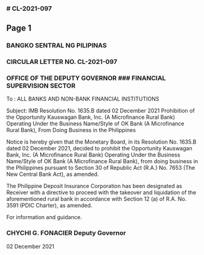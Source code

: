 ### # CL-2021-097

## Page 1

### BANGKO SENTRAL NG PILIPINAS

### CIRCULAR LETTER NO. CL-2021-097

### OFFICE OF THE DEPUTY GOVERNOR ### FINANCIAL SUPERVISION SECTOR

To : ALL BANKS AND NON-BANK FINANCIAL INSTITUTIONS

Subject: IMB Resolution No. 1635.B dated 02 December 2021 Prohibition of the Opportunity Kauswagan Bank, Inc. (A Microfinance Rural Bank) Operating Under the Business Name/Style of OK Bank (A Microfinance Rural Bank), From Doing Business in the Philippines

Notice is hereby given that the Monetary Board, in its Resolution No. 1635.B dated 02 December 2021, decided to prohibit the Opportunity Kauswagan Bank, Inc. (A Microfinance Rural Bank) Operating Under the Business Name/Style of OK Bank (A Microfinance Rural Bank), from doing business in the Philippines pursuant to Section 30 of Republic Act (R.A.) No. 7653 (The New Central Bank Act), as amended.

The Philippine Deposit Insurance Corporation has been designated as Receiver with a directive to proceed with the takeover and liquidation of the aforementioned rural bank in accordance with Section 12 (a) of R.A. No. 3591 (PDIC Charter), as amended.

For information and guidance.

### CHYCHI G. FONACIER Deputy Governor

02 December 2021 